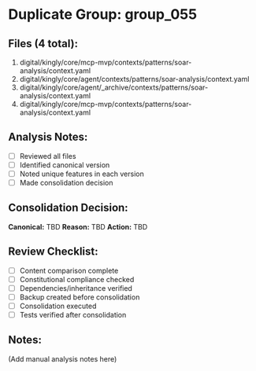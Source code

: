 # Duplicate Group: group_055

## Files (4 total):
1. digital/kingly/core/mcp-mvp/contexts/patterns/soar-analysis/context.yaml
2. digital/kingly/core/agent/contexts/patterns/soar-analysis/context.yaml
3. digital/kingly/core/agent/_archive/contexts/patterns/soar-analysis/context.yaml
4. digital/kingly/core/mcp-mvp/contexts/patterns/soar-analysis/context.yaml

## Analysis Notes:
- [ ] Reviewed all files
- [ ] Identified canonical version
- [ ] Noted unique features in each version
- [ ] Made consolidation decision

## Consolidation Decision:
**Canonical:** TBD
**Reason:** TBD
**Action:** TBD

## Review Checklist:
- [ ] Content comparison complete
- [ ] Constitutional compliance checked
- [ ] Dependencies/inheritance verified
- [ ] Backup created before consolidation
- [ ] Consolidation executed
- [ ] Tests verified after consolidation

## Notes:
(Add manual analysis notes here)
